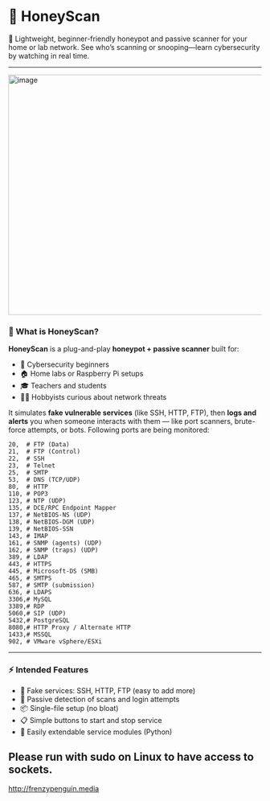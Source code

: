 # 🧪 HoneyScan

🐝 Lightweight, beginner-friendly honeypot and passive scanner for your home or lab network. See who’s scanning or snooping—learn cybersecurity by watching in real time.

---

<img width="698" height="478" alt="image" src="https://github.com/user-attachments/assets/0bde166c-44bf-41c9-890e-7be8c175a58c" />


### 🎯 What is HoneyScan?

**HoneyScan** is a plug-and-play **honeypot + passive scanner** built for:

- 🧠 Cybersecurity beginners
- 🏠 Home labs or Raspberry Pi setups
- 🎓 Teachers and students
- 👩‍💻 Hobbyists curious about network threats

It simulates **fake vulnerable services** (like SSH, HTTP, FTP), then **logs and alerts** you when someone interacts with them — like port scanners, brute-force attempts, or bots. Following ports are being monitored:

    20,  # FTP (Data)
    21,  # FTP (Control)
    22,  # SSH
    23,  # Telnet
    25,  # SMTP
    53,  # DNS (TCP/UDP)
    80,  # HTTP
    110, # POP3
    123, # NTP (UDP)
    135, # DCE/RPC Endpoint Mapper
    137, # NetBIOS-NS (UDP)
    138, # NetBIOS-DGM (UDP)
    139, # NetBIOS-SSN
    143, # IMAP
    161, # SNMP (agents) (UDP)
    162, # SNMP (traps) (UDP)
    389, # LDAP
    443, # HTTPS
    445, # Microsoft-DS (SMB)
    465, # SMTPS
    587, # SMTP (submission)
    636, # LDAPS
    3306,# MySQL
    3389,# RDP
    5060,# SIP (UDP)
    5432,# PostgreSQL
    8080,# HTTP Proxy / Alternate HTTP
    1433,# MSSQL
    902, # VMware vSphere/ESXi

---

### ⚡ Intended Features

- 🧲 Fake services: SSH, HTTP, FTP (easy to add more)
- 📡 Passive detection of scans and login attempts
- 📦 Single-file setup (no bloat)
- 📋 Simple buttons to start and stop service
- 🧩 Easily extendable service modules (Python)

Please run with sudo on Linux to have access to sockets.
---

http://frenzypenguin.media
